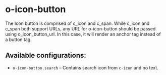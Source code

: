 # o-icon-button

The Icon button is comprised of c_icon and c_span. While c_icon and c_span both support URLs, any URL for o-icon-button should be passed using o_icon_button_url. In this case, it will render an anchor tag instead of a button tag.

## Available configurations:

* `o-icon-button.search` – Contains search icon from `c-icon` and no text.